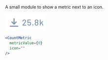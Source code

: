 A small module to show a metric next to an icon.

<div class="examples">
  <div class="example">
    <a href="public/images/components/CountMetric/1.png">
      <img src="public/images/components/CountMetric/1.png" alt="CountMetric 1" />
    </a>
  </div>
</div>

```jsx
<CountMetric
  metricValue={0}
  icon=""
/>
```
